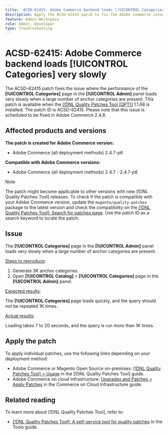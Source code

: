 ```yaml
---
title: 'ACSD-62415: Adobe Commerce backend loads [!UICONTROL Categories] very slowly'
description: Apply the ACSD-62415 patch to fix the Adobe Commerce issue where the performance of the [!UICONTROL Categories] page in the [!UICONTROL Admin] panel loads very slowly when a large number of anchor categories are present.
feature: Admin Workspace
role: Admin, Developer
type: Troubleshooting
---
```


# ACSD-62415: Adobe Commerce backend loads **[!UICONTROL Categories]** very slowly

The ACSD-62415 patch fixes the issue where the performance of the **[!UICONTROL Categories]** page in the **[!UICONTROL Admin]** panel loads very slowly when a large number of anchor categories are present. This patch is available when the [[!DNL Quality Patches Tool (QPT)]](/help/tools/quality-patches-tool/quality-patches-tool-to-self-serve-quality-patches.md) 1.1.68 is installed. The patch ID is ACSD-62415. Please note that this issue is scheduled to be fixed in Adobe Commerce 2.4.8.

## Affected products and versions

**The patch is created for Adobe Commerce version:**

* Adobe Commerce (all deployment methods) 2.4.7-p6

**Compatible with Adobe Commerce versions:**

* Adobe Commerce (all deployment methods) 2.4.7 - 2.4.7-p6

>[!NOTE]
>
>The patch might become applicable to other versions with new [!DNL Quality Patches Tool] releases. To check if the patch is compatible with your Adobe Commerce version, update the `magento/quality-patches` package to the latest version and check the compatibility on the [[!DNL Quality Patches Tool]: Search for patches page](https://experienceleague.adobe.com/tools/commerce-quality-patches/index.html). Use the patch ID as a search keyword to locate the patch.

## Issue

The **[!UICONTROL Categories]** page in the **[!UICONTROL Admin]** panel loads very slowly when a large number of anchor categories are present. 

<u>Steps to reproduce</u>:

1. Generate 3K anchor categories.
1. Open **[!UICONTROL Catalog]** > **[!UICONTROL Categories]** page in the **[!UICONTROL Admin]** panel.

<u>Expected results</u>:

The **[!UICONTROL Categories]** page loads quickly, and the query should not be repeated 1K times.

<u>Actual results</u>:

Loading takes 7 to 20 seconds, and the query is run more than 1K times.

## Apply the patch

To apply individual patches, use the following links depending on your deployment method:

* Adobe Commerce or Magento Open Source on-premises: [[!DNL Quality Patches Tool] > Usage](/help/tools/quality-patches-tool/usage.md) in the [!DNL Quality Patches Tool] guide.
* Adobe Commerce on cloud infrastructure: [Upgrades and Patches > Apply Patches](https://experienceleague.adobe.com/docs/commerce-cloud-service/user-guide/develop/upgrade/apply-patches.html) in the Commerce on Cloud Infrastructure guide.

## Related reading

To learn more about [!DNL Quality Patches Tool], refer to:

* [[!DNL Quality Patches Tool]: A self-service tool for quality patches](/help/tools/quality-patches-tool/quality-patches-tool-to-self-serve-quality-patches.md) in the Tools guide.
